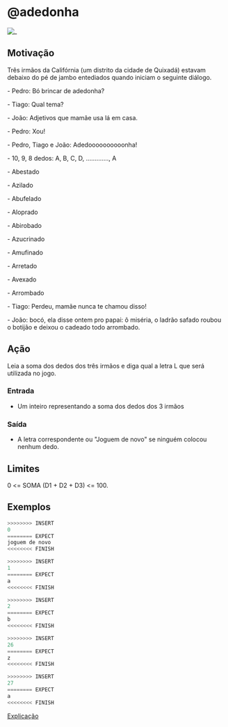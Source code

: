 # @adedonha

![_](https://raw.githubusercontent.com/qxcodefup/arcade/master/base/adedonha/cover.jpg)

## Motivação

Três irmãos da Califórnia (um distrito da cidade de Quixadá) estavam debaixo do pé de jambo entediados quando iniciam o seguinte diálogo.

\- Pedro: Bó brincar de adedonha?

\- Tiago: Qual tema?

\- João: Adjetivos que mamãe usa lá em casa.

\- Pedro: Xou!

\- Pedro, Tiago e João: Adedoooooooooonha!

\- 10, 9, 8 dedos: A, B, C, D, ............., A

\- Abestado

\- Azilado

\- Abufelado

\- Aloprado

\- Abirobado  

\- Azucrinado

\- Amufinado

\- Arretado

\- Avexado

\- Arrombado

\- Tiago: Perdeu, mamãe nunca te chamou disso!

\- João: bocó, ela disse ontem pro papai: ô miséria, o ladrão safado roubou o botijão e deixou o cadeado todo arrombado.

## Ação

Leia a soma dos dedos dos três irmãos e diga qual a letra L que será utilizada no jogo.

### Entrada

- Um inteiro representando a soma dos dedos dos 3 irmãos

### Saída

- A letra correspondente ou "Joguem de novo" se ninguém colocou nenhum dedo.

## Limites

0 <= SOMA (D1 + D2 + D3) <= 100.

## Exemplos

```py
>>>>>>>> INSERT
0 
======== EXPECT
joguem de novo
<<<<<<<< FINISH
```

```py
>>>>>>>> INSERT
1
======== EXPECT
a
<<<<<<<< FINISH
```

```py
>>>>>>>> INSERT
2
======== EXPECT
b
<<<<<<<< FINISH
```

```py
>>>>>>>> INSERT
26
======== EXPECT
z
<<<<<<<< FINISH
```

```py
>>>>>>>> INSERT
27
======== EXPECT
a
<<<<<<<< FINISH
```

[Explicação](https://youtu.be/qKkmrLZfYcA)
